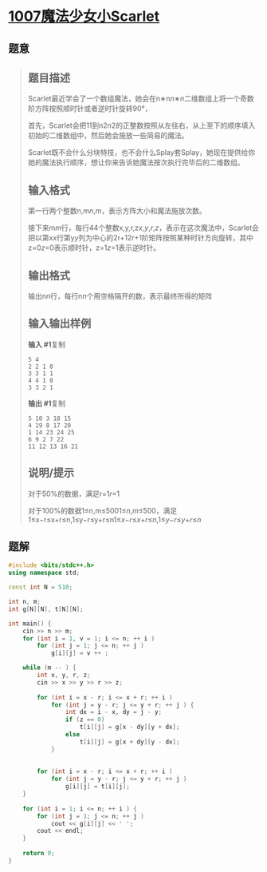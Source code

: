 #  [1007魔法少女小Scarlet](https://www.luogu.com.cn/problem/P4924)

## 题意

>   ## 题目描述
>
>   Scarlet最近学会了一个数组魔法，她会在n∗n*n*∗*n*二维数组上将一个奇数阶方阵按照顺时针或者逆时针旋转90°，
>
>   首先，Scarlet会把11到n2*n*2的正整数按照从左往右，从上至下的顺序填入初始的二维数组中，然后她会施放一些简易的魔法。
>
>   Scarlet既不会什么分块特技，也不会什么Splay套Splay，她现在提供给你她的魔法执行顺序，想让你来告诉她魔法按次执行完毕后的二维数组。
>
>   ## 输入格式
>
>   第一行两个整数n,m*n*,*m*，表示方阵大小和魔法施放次数。
>
>   接下来m*m*行，每行44个整数x,y,r,z*x*,*y*,*r*,*z*，表示在这次魔法中，Scarlet会把以第x*x*行第y*y*列为中心的2r+12*r*+1阶矩阵按照某种时针方向旋转，其中z=0*z*=0表示顺时针，z=1*z*=1表示逆时针。
>
>   ## 输出格式
>
>   输出n*n*行，每行n*n*个用空格隔开的数，表示最终所得的矩阵
>
>   ## 输入输出样例
>
>   **输入 #1**复制
>
>   ```
>   5 4
>   2 2 1 0
>   3 3 1 1
>   4 4 1 0
>   3 3 2 1
>   ```
>
>   **输出 #1**复制
>
>   ```
>   5 10 3 18 15
>   4 19 8 17 20
>   1 14 23 24 25
>   6 9 2 7 22
>   11 12 13 16 21
>   ```
>
>   ## 说明/提示
>
>   对于50%的数据，满足r=1*r*=1
>
>   对于100%的数据1≤n,m≤5001≤*n*,*m*≤500，满足1≤x−r≤x+r≤n,1≤y−r≤y+r≤n1≤*x*−*r*≤*x*+*r*≤*n*,1≤*y*−*r*≤*y*+*r*≤*n*

## 题解



```c++
#include <bits/stdc++.h>
using namespace std;

const int N = 510;

int n, m;
int g[N][N], t[N][N];

int main() {
    cin >> n >> m;
    for (int i = 1, v = 1; i <= n; ++ i )
        for (int j = 1; j <= n; ++ j )
            g[i][j] = v ++ ;

    while (m -- ) {
        int x, y, r, z;
        cin >> x >> y >> r >> z;
        
        for (int i = x - r; i <= x + r; ++ i )
            for (int j = y - r; j <= y + r; ++ j ) {
                int dx = i - x, dy = j - y;
                if (z == 0)
                    t[i][j] = g[x - dy][y + dx];
                else
                    t[i][j] = g[x + dy][y - dx];
            }
                
        
        for (int i = x - r; i <= x + r; ++ i )
            for (int j = y - r; j <= y + r; ++ j )
                g[i][j] = t[i][j];
    }
    
    for (int i = 1; i <= n; ++ i ) {
        for (int j = 1; j <= n; ++ j )
            cout << g[i][j] << ' ';
        cout << endl;
    }
    
    return 0;
}
```



```python3

```


